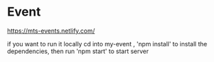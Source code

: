 # Event
https://mts-events.netlify.com/ 

if you want to run it locally cd into my-event , 'npm install' to install the dependencies, then run 'npm start' to start server
